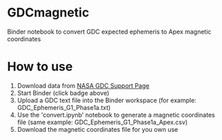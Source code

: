 # GDCmagnetic
Binder notebook to convert GDC expected ephemeris to Apex magnetic coordinates

# How to use

1. Download data from [NASA GDC Support Page](https://ccmc.gsfc.nasa.gov/missionsupport/GDC_support.php)
2. Start Binder (click badge above)
3. Upload a GDC text file into the Binder workspace (for example: GDC_Ephemeris_G1_Phase1a.txt)
4. Use the 'convert.ipynb' notebook to generate a magnetic coordinates file (same example: GDC_Ephemeris_G1_Phase1a_Apex.csv)
5. Download the magnetic coordinates file for you own use

